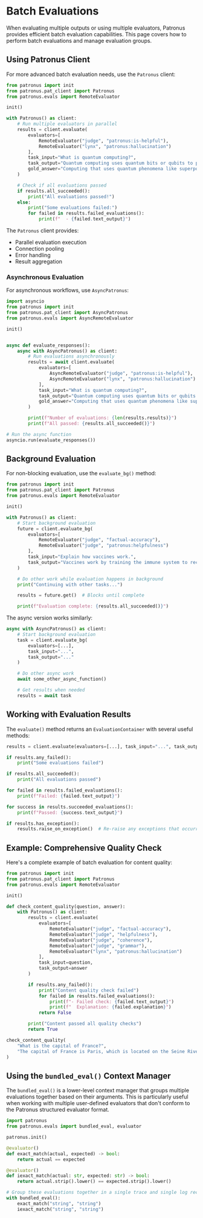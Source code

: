 # Batch Evaluations

When evaluating multiple outputs or using multiple evaluators, Patronus provides efficient batch evaluation capabilities. This page covers how to perform batch evaluations and manage evaluation groups.

## Using Patronus Client

For more advanced batch evaluation needs, use the `Patronus` client:

```python
from patronus import init
from patronus.pat_client import Patronus
from patronus.evals import RemoteEvaluator

init()

with Patronus() as client:
    # Run multiple evaluators in parallel
    results = client.evaluate(
        evaluators=[
            RemoteEvaluator("judge", "patronus:is-helpful"),
            RemoteEvaluator("lynx", "patronus:hallucination")
        ],
        task_input="What is quantum computing?",
        task_output="Quantum computing uses quantum bits or qubits to perform computations...",
        gold_answer="Computing that uses quantum phenomena like superposition and entanglement"
    )

    # Check if all evaluations passed
    if results.all_succeeded():
        print("All evaluations passed!")
    else:
        print("Some evaluations failed:")
        for failed in results.failed_evaluations():
            print(f"  - {failed.text_output}")
```

The `Patronus` client provides:

- Parallel evaluation execution
- Connection pooling
- Error handling
- Result aggregation

### Asynchronous Evaluation

For asynchronous workflows, use `AsyncPatronus`:

```python
import asyncio
from patronus import init
from patronus.pat_client import AsyncPatronus
from patronus.evals import AsyncRemoteEvaluator

init()


async def evaluate_responses():
    async with AsyncPatronus() as client:
        # Run evaluations asynchronously
        results = await client.evaluate(
            evaluators=[
                AsyncRemoteEvaluator("judge", "patronus:is-helpful"),
                AsyncRemoteEvaluator("lynx", "patronus:hallucination")
            ],
            task_input="What is quantum computing?",
            task_output="Quantum computing uses quantum bits or qubits to perform computations...",
            gold_answer="Computing that uses quantum phenomena like superposition and entanglement"
        )

        print(f"Number of evaluations: {len(results.results)}")
        print(f"All passed: {results.all_succeeded()}")

# Run the async function
asyncio.run(evaluate_responses())
```

## Background Evaluation

For non-blocking evaluation, use the `evaluate_bg()` method:

```python
from patronus import init
from patronus.pat_client import Patronus
from patronus.evals import RemoteEvaluator

init()

with Patronus() as client:
    # Start background evaluation
    future = client.evaluate_bg(
        evaluators=[
            RemoteEvaluator("judge", "factual-accuracy"),
            RemoteEvaluator("judge", "patronus:helpfulness")
        ],
        task_input="Explain how vaccines work.",
        task_output="Vaccines work by training the immune system to recognize and combat pathogens..."
    )

    # Do other work while evaluation happens in background
    print("Continuing with other tasks...")

    results = future.get()  # Blocks until complete

    print(f"Evaluation complete: {results.all_succeeded()}")
```

The async version works similarly:

```python
async with AsyncPatronus() as client:
    # Start background evaluation
    task = client.evaluate_bg(
        evaluators=[...],
        task_input="...",
        task_output="..."
    )

    # Do other async work
    await some_other_async_function()

    # Get results when needed
    results = await task
```

## Working with Evaluation Results

The `evaluate()` method returns an `EvaluationContainer` with several useful methods:

```python
results = client.evaluate(evaluators=[...], task_input="...", task_output="...")

if results.any_failed():
    print("Some evaluations failed")

if results.all_succeeded():
    print("All evaluations passed")

for failed in results.failed_evaluations():
    print(f"Failed: {failed.text_output}")

for success in results.succeeded_evaluations():
    print(f"Passed: {success.text_output}")

if results.has_exception():
    results.raise_on_exception()  # Re-raise any exceptions that occurred
```

## Example: Comprehensive Quality Check

Here's a complete example of batch evaluation for content quality:

```python
from patronus import init
from patronus.pat_client import Patronus
from patronus.evals import RemoteEvaluator

init()

def check_content_quality(question, answer):
    with Patronus() as client:
        results = client.evaluate(
            evaluators=[
                RemoteEvaluator("judge", "factual-accuracy"),
                RemoteEvaluator("judge", "helpfulness"),
                RemoteEvaluator("judge", "coherence"),
                RemoteEvaluator("judge", "grammar"),
                RemoteEvaluator("lynx", "patronus:hallucination")
            ],
            task_input=question,
            task_output=answer
        )

        if results.any_failed():
            print("Content quality check failed")
            for failed in results.failed_evaluations():
                print(f"- Failed check: {failed.text_output}")
                print(f"  Explanation: {failed.explanation}")
            return False

        print("Content passed all quality checks")
        return True

check_content_quality(
    "What is the capital of France?",
    "The capital of France is Paris, which is located on the Seine River."
)
```

## Using the `bundled_eval()` Context Manager

The `bundled_eval()` is a lower-level context manager that groups multiple evaluations together based on their arguments. This is particularly useful when working with multiple user-defined evaluators that don't conform to the Patronus structured evaluator format.

```python
import patronus
from patronus.evals import bundled_eval, evaluator

patronus.init()

@evaluator()
def exact_match(actual, expected) -> bool:
    return actual == expected

@evaluator()
def iexact_match(actual: str, expected: str) -> bool:
    return actual.strip().lower() == expected.strip().lower()

# Group these evaluations together in a single trace and single log record
with bundled_eval():
    exact_match("string", "string")
    iexact_match("string", "string")
```
